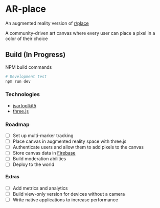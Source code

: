 # AR-place

An augmented reality version of [r/place](https://www.reddit.com/r/place/)

A community-driven art canvas where every user can place a pixel in a color of their choice

## Build (In Progress)
NPM build commands
```bash
# Development test
npm run dev
```

### Technologies
- [jsartoolkit5](https://github.com/artoolkit/jsartoolkit5)
- [three.js](https://threejs.org/)

### Roadmap
- [ ] Set up multi-marker tracking
- [ ] Place canvas in augmented reality space with three.js
- [ ] Authenticate users and allow them to add pixels to the canvas
- [ ] Store canvas data in [Firebase](https://firebase.google.com/)
- [ ] Build moderation abilities
- [ ] Deploy to the world

#### Extras
- [ ] Add metrics and analytics
- [ ] Build view-only version for devices without a camera
- [ ] Write native applications to increase performance
